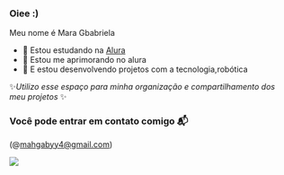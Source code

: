 ### Oiee :)

Meu nome é Mara Gbabriela

- 💜 Estou estudando na [Alura](http://www.alura.com.br) 
- 🎨 Estou me aprimorando no alura 
- 🤖 E estou desenvolvendo projetos com a tecnologia,robótica 

✨*Utilizo esse espaço para minha organização e compartilhamento dos meu projetos* ✨

### Você pode entrar em contato comigo 📬

(@mahgabyy4@gmail.com)

![](https://media4.giphy.com/media/JIX9t2j0ZTN9S/giphy.webp?cid=790b7611va9lebc2uy0addxj3pgqddlscoyo7v4w2wxbgdzn&ep=v1_gifs_search&rid=giphy.webp&ct=g)


